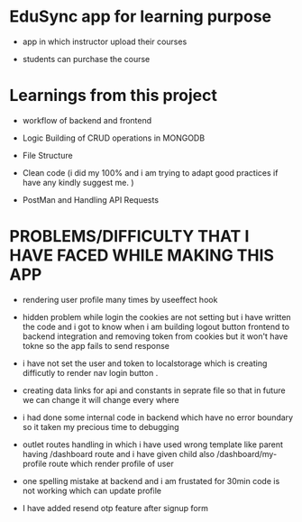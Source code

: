 # EduSync app for learning purpose

* app in which instructor upload their courses 

* students can purchase the course 

# Learnings from this project 

* workflow of backend and frontend 

* Logic Building of CRUD operations in MONGODB 

* File Structure 

* Clean code (i did my 100% and i am trying to adapt good practices if have any kindly suggest me. )

* PostMan and Handling API Requests



# PROBLEMS/DIFFICULTY THAT I HAVE FACED WHILE MAKING THIS APP 

* rendering user profile many times by useeffect hook
* hidden problem while login the cookies are not setting but i have written the code and i got to know when i am building logout button frontend to backend integration and removing token from cookies but it won't have tokne so the app fails to send response 
* i have not set the user and token to localstorage which is creating difficutly to render nav login button .
* creating data links for api and constants in seprate file so that in future we can change it will change every where

* i had done some internal code in backend which have no error boundary so it taken my precious time to debugging
* outlet routes handling in which  i have used wrong template like parent having /dashboard  route and i have given child also /dashboard/my-profile route which render profile of user 

* one spelling mistake at backend and i am frustated for 30min code is not working which can update profile 


* I have added resend otp feature after signup form
